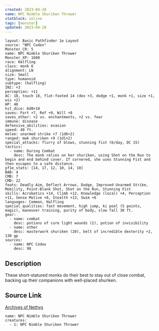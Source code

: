 ```yaml
---
created: 2023-04-28
name: NPC Nimble Shuriken Thrower
statblock: inline
tags: [monster]
updated: 2023-04-28
---
```

```statblock
layout: Basic Pathfinder 1e Layout
source: "NPC Codex"
Monster_CR: 5
name: NPC Nimble Shuriken Thrower
Monster_XP: 1600
race: Halfling
class: monk 6
alignment: LN
size: Small
type: humanoid
subtype: (halfling)
INI: +3
perception: +11
AC: 18, touch 18, flat-footed 14 (dex +3, dodge +1, monk +1, size +1, wis +2)
HP: 40
hit_dice: 6d8+10
saves: Fort +7, Ref +9, Will +8
saves_other: +2 vs. enchantments, +2 vs. fear
immune: disease
defensive_abilities: evasion
speed: 40 ft.
melee: unarmed strike +7 (1d6+2)
ranged: mwk shuriken +9 (1d1+2)
special_attacks: flurry of blows, stunning fist (6/day, DC 15)
tactics:
  - name: During Combat
    desc: The monk relies on her shuriken, using Shot on the Run to begin and end behind cover. If cornered, she uses Stunning Fist and then escapes to a safe distance.
pf1e_stats: [14, 17, 12, 10, 14, 10]
BAB: 4
CMB: 7
CMD: 22
feats: Deadly Aim, Deflect Arrows, Dodge, Improved Unarmed Strike, Mobility, Point-Blank Shot, Shot on the Run, Stunning Fist
skills: Acrobatics +14, Climb +12, Knowledge (local) +4, Perception +11, Sense Motive +8, Stealth +13, Swim +6
languages: Common, Halfling
special_qualities: fast movement, high jump, ki pool (5 points, magic), maneuver training, purity of body, slow fall 30 ft.
gear:
  - name: combat
    desc: potions of cure light wounds (2), potion of invisibility
  - name: other
    desc: masterwork shuriken (20), belt of incredible dexterity +2, 130 gp
sources:
  - name: NPC Codex
    desc: 98
```
## Description
These short-statured monks do their best to stay out of close combat, backing up their companions with well-placed shuriken.
## Source Link
[Archives of Nethys](https://aonprd.com/NPCDisplay.aspx?ItemName=Nimble%20Shuriken%20Thrower)
```encounter-table
name: NPC Nimble Shuriken Thrower
creatures:
  - 1: NPC Nimble Shuriken Thrower
```
